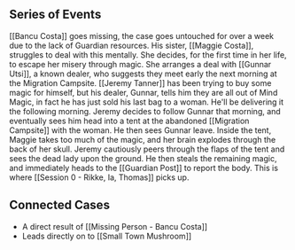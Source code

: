 ## Series of Events 
[[Bancu Costa]] goes missing, the case goes untouched for over a week due to the lack of Guardian resources. His sister, [[Maggie Costa]], struggles to deal with this mentally. She decides, for the first time in her life, to escape her misery through magic. She arranges a deal with [[Gunnar Utsi]], a known dealer, who suggests they meet early the next morning at the Migration Campsite.
[[Jeremy Tanner]] has been trying to buy some magic for himself, but his dealer, Gunnar, tells him they are all out of Mind Magic, in fact he has just sold his last bag to a woman. He'll be delivering it the following morning.
Jeremy decides to follow Gunnar that morning, and eventually sees him head into a tent at the abandoned [[Migration Campsite]] with the woman. He then sees Gunnar leave. Inside the tent, Maggie takes too much of the magic, and her brain explodes through the back of her skull. Jeremy cautiously peers through the flaps of the tent and sees the dead lady upon the ground. He then steals the remaining magic, and immediately heads to the [[Guardian Post]] to report the body.
This is where [[Session 0 - Rikke, Ia, Thomas]] picks up.
## Connected Cases
- A direct result of [[Missing Person - Bancu Costa]]
- Leads directly on to [[Small Town Mushroom]]

